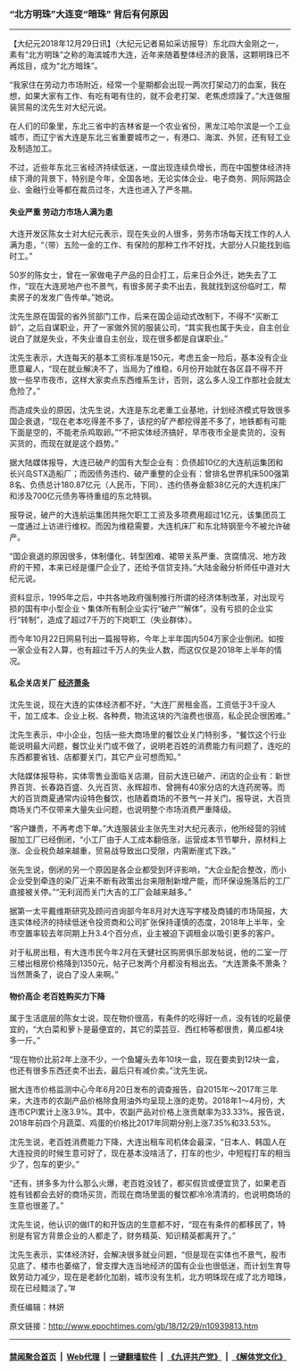 ### “北方明珠”大连变“暗珠” 背后有何原因
------------------------

<p>
 【大纪元2018年12月29日讯】（大纪元记者易如采访报导）东北四大金刚之一，素有“北方明珠”之称的海滨城市大连，近年来随着整体经济的衰落，这颗明珠已不再炫目，成为“北方暗珠”。
</p>
<p>
 “我家住在劳动力市场附近，经常一个星期都会出现一两次打架动刀的血案，我在想，如果大家有工作、有吃有喝有住的，就不会老打架、老焦虑烦躁了。”大连做服装贸易的沈先生对大纪元说。
</p>
<p>
 在人们的印象里，东北三省中的吉林省是一个农业省份，黑龙江哈尔滨是一个工业城市，而辽宁省大连是东北三省重要城市之一，有港口、海滨、外贸，还有轻工业及制造加工。
</p>
<p>
 不过，近些年东北三省经济持续低迷，一度出现连续负增长，而在中国整体经济持续下滑的背景下，特别是今年，全国各地，无论实体企业、电子商务、网际网路企业、金融行业等都在裁员过冬，大连也进入了严冬期。
</p>
<h4>
 失业严重 劳动力市场人满为患
</h4>
<p>
 大连开发区陈女士对大纪元表示，现在失业的人很多，劳务市场每天找工作的人人满为患，“（带）五险一金的工作、有保险的那种工作不好找，大部分人只能找到临时工。”
</p>
<p>
 50岁的陈女士，曾在一家做电子产品的日企打工，后来日企外迁，她失去了工作，“现在大连房地产也不景气，有很多房子卖不出去，我就找到这份临时工，帮卖房子的发发广告传单。”她说。
</p>
<p>
 沈先生原在国营的省外贸部门工作，后来在国企运动式改制下，不得不“买断工龄”，之后自谋职业，开了一家做外贸的服装公司，“其实我也属于失业，自主创业说白了就是失业，不失业谁自主创业，现在很多都是自谋职业。”
</p>
<p>
 沈先生表示，大连每天的基本工资标准是150元，考虑五金一险后，基本没有企业愿意雇人，“现在就业解决不了，当局为了维稳，6月份开始就在各区县不得不开放一些早市夜市，这样大家卖点东西维系生计，否则，这么多人没工作那社会就太危险了。”
</p>
<p>
 而造成失业的原因，沈先生说，大连是东北老重工业基地，计划经济模式导致很多国企衰退，“现在老本吃得差不多了，该挖的矿产都挖得差不多了，地铁都有可能下面是空的，不能老杀鸡取卵。”“不把实体经济搞好，早市夜市全是卖货的，没有买货的，而现在就是这个趋势。”
</p>
<p>
 据大陆媒体报导，大连已破产的国有大型企业有：负债超10亿的大连航运集团和长兴岛STX造船厂；而因债务违约、破产重整的企业有：曾排名世界机床500强第8名、负债总计180.87亿元（人民币，下同）、违约债券金额38亿元的大连机床厂和涉及700亿元债务等待重组的东北特钢。
</p>
<p>
 报导说，破产的大连航运集团共拖欠职工工资及多项费用超过1亿元，该集团员工一度通过上访进行维权。而因为维稳需要，大连机床厂和东北特钢至今不被允许破产。
</p>
<p>
 “国企衰退的原因很多，体制僵化、转型困难、裙带关系严重、贪腐情况、地方政府的干预，本来已经是僵尸企业了，还给予信贷支持。”大陆金融分析师任中道对大纪元说。
</p>
<p>
 资料显示，1995年之后，中共各地政府强制推行所谓的经济体制改革，对出现亏损的国有中小型企业丶集体所有制企业实行“破产”“解体”，没有亏损的企业实行“转制”，造成了超过7千万的下岗职工（失业群体）。
</p>
<p>
 而今年10月22日网易刊出一篇报导称，今年上半年国内504万家企业倒闭。如按一家企业有2人算，也有超过千万人的失业人数，而这仅仅是2018年上半年的情况。
</p>
<h4>
 私企关店关厂
 <a href="http://www.epochtimes.com/gb/tag/%E7%BB%8F%E6%B5%8E%E8%90%A7%E6%9D%A1.html">
  经济萧条
 </a>
</h4>
<p>
 沈先生说，现在大连的实体经济都不好，“大连厂房租金高，工资低于3千没人干，加工成本、企业上税、各种费，物流这块的汽油费也很高，私企民企很困难。”
</p>
<p>
 沈先生表示，中小企业，包括一些大商场里的餐饮业关门特别多，“餐饮这个行业能说明最大问题，餐饮业关门或不做了，说明老百姓的消费能力有问题了，连吃的东西都要省钱、店都要关门，其它产业可想而知。”
</p>
<p>
 大陆媒体报导称，实体零售业面临关店潮，目前大连已破产、闭店的企业有：新世界百货、长春路百盛、久光百货、永辉超市、曾拥有40家分店的大连药房等。而大的百货商夏通常内设特色餐饮，也随着商场的不景气一并关门。报导说，大百货商场关门不仅带来大量失业问题，也说明整个市场消费严重降级。
</p>
<p>
 “客户嫌贵，不再考虑下单。”大连服装业主张先生对大纪元表示，他所经营的羽绒服加工厂已经倒闭，“小工厂由于人工成本翻倍涨，运营成本节节攀升，原材料上涨、企业税负越来越重，贸易战导致出口受限，内需断崖式下跌。”
</p>
<p>
 张先生说，倒闭的另一个原因是各企业都受到环评影响，“大企业配合整改，而小企业受到牵连的染厂近来不断有政策出台来限制新增产能，而环保设施落后的工厂直接被关停。”“无利润而关门大吉的工厂会越来越多。”
</p>
<p>
 据第一太平戴维斯研究及顾问咨询部今年8月对大连写字楼及商铺的市场简报，大连实体经济的持续低迷令投资商和公司扩张保持谨慎的态度，2018年上半年，全市空置率较去年同期上升3.4个百分点，业主被迫下调租金以吸引更多的客户。
</p>
<p>
 对于私房出租，有大连市民今年2月在天健社区购房俱乐部发帖说，他的二室一厅三楼出租房价格降到1350元，帖子已发两个月都没有租出去。“大连萧条不萧条？当然萧条了，说白了没人来啊。”
</p>
<h4>
 物价高企 老百姓购买力下降
</h4>
<p>
 属于生活底层的陈女士说，现在物价很高，有条件的吃得好一点，没有钱的吃最便宜的，“大白菜和萝卜是最便宜的，其它的菜芸豆、西红柿等都很贵，黄瓜都4块多一斤。”
</p>
<p>
 “现在物价比前2年上涨不少，一个鱼罐头去年10块一盒，现在要卖到12块一盒，也还有很多东西还卖不出去，最后只有减价卖。”沈先生说。
</p>
<p>
 据大连市价格监测中心今年6月20日发布的调查报告，自2015年～2017年三年来，大连市的农副产品价格除食用油外均呈现上涨的走势。2018年1～4月份，大连市CPI累计上涨3.9%。其中，农副产品对价格上涨贡献率为33.33%。报告说，2018年前四个月蔬菜、鸡蛋的价格比2017年同期分别上涨7.35%和33.53%。
</p>
<p>
 沈先生说，老百姓消费能力下降，大连出租车司机体会最深，“日本人、韩国人在大连投资的时候生意可好了，现在基本没啥活了，打车的也少，中短程打车的相当少了，包车的更少。”
</p>
<p>
 “还有，拼多多为什么那么火爆，老百姓没钱了，都买假货或便宜货了，如果老百姓有钱都会去好的商场买货，而现在商场里面的餐饮都冷冷清清的，也说明商场的生意也很差了。”
</p>
<p>
 沈先生说，他认识的做IT的和开饭店的生意都不好，“现在有条件的都移民了，特别是有官方背景企业的人都走了，财务精英、知识精英都离开了。”
</p>
<p>
 沈先生表示，实体经济好，会解决很多就业问题，“但是现在实体也不景气，股市见底了、楼市也萎缩了，曾支撑大连当地经济的国有企业也很低迷，而计划生育导致劳动力减少，现在是老龄化加剧，城市没有生机，北方明珠现在成了北方暗珠，现在已经黯淡了。”#
</p>
<p>
 责任编辑：林妍
</p>

原文链接：http://www.epochtimes.com/gb/18/12/29/n10939813.htm


------------------------
#### [禁闻聚合首页](https://github.com/gfw-breaker/banned-news/blob/master/README.md) &nbsp;|&nbsp; [Web代理](https://github.com/gfw-breaker/open-proxy/blob/master/README.md) &nbsp;|&nbsp; [一键翻墙软件](https://github.com/gfw-breaker/nogfw/blob/master/README.md) &nbsp;|&nbsp; [《九评共产党》](https://github.com/gfw-breaker/9ping.md/blob/master/README.md#九评之一评共产党是什么) &nbsp;|&nbsp; [《解体党文化》](https://github.com/gfw-breaker/jtdwh.md/blob/master/README.md#绪论)